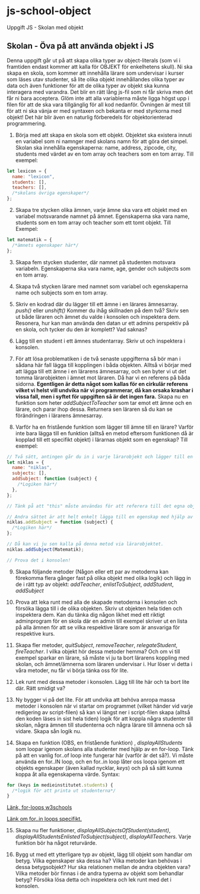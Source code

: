 # js-school-object

Uppgift JS - Skolan med objekt

## Skolan - Öva på att använda objekt i JS

Denna uppgift går ut på att skapa olika typer av object-literals (som vi i framtiden endast kommer att kalla för OBJEKT för enkelhetens skull). Ni ska skapa en skola, som kommer att innehålla lärare som undervisar i kurser som läses utav studenter, så lite olika objekt innehållandes olika typer av data och även funktioner för att de olika typer av objekt ska kunna interagera med varandra. Det blir en rätt lång js-fil som ni får skriva men det får ni bara acceptera. Glöm inte att alla variablerna måste ligga högst upp i filen för att de ska vara tillgänglig för all kod nedanför. Övningen är mest till för att ni ska vänja er med syntaxen och bekanta er med styrkorna med objekt! Det här blir även en naturlig förberedels för objektorienterad programmering.

1. Börja med att skapa en skola som ett objekt. Objektet ska existera innuti en variabel som ni namnger med skolans namn för att göra det simpel. Skolan ska innehålla egenskaperna: name, address, zipcode, city, students med värdet av en tom array och teachers som en tom array. Till exempel:

```js
let lexicon = {
  name: "lexicon",
  students: [],
  teachers: [],
  /*skolans övriga egenskaper*/
};
```

2. Skapa tre stycken olika ämnen, varje ämne ska vara ett objekt med en variabel motsvarande namnet på ämnet. Egenskaperna ska vara name, students som en tom array och teacher som ett tomt objekt. Till Exempel:

```js
let matematik = {
  /*ämnets egenskaper här*/
};
```

3.  Skapa fem stycken studenter, där namnet på studenten motsvara variabeln. Egenskaperna ska vara name, age, gender och subjects som en tom array.

4.  Skapa två stycken lärare med namnet som variabel och egenskaperna name och subjects som en tom array.

5.  Skriv en kodrad där du lägger till ett ämne i en lärares ämnesarray. _push()_ eller _unshift()_ Kommer du ihåg skillnaden på dem två? Skriv sen ut både läraren och ämnet du valde i konsolen och inspektera dem. Resonera, hur kan man använda den datan ur ett admins perspektiv på en skola, och tycker du den är komplett? Vad saknas?

6.  Lägg till en student i ett ämnes studentarray. Skriv ut och inspektera i konsolen.

7.  För att lösa problematiken i de två senaste uppgifterna så bör man i sådana här fall lägga till kopplingen i båda objekten. Alltså vi börjar med att lägga till ett ämne i en lärarens ämnesarray, och sen byter vi ut det tomma lärarobjekten i ämnet mot läraren. Då har vi en referens på båda sidorna. **Egentligen är detta något som kallas för en cirkulär referens vilket vi helst vill undvika när vi programmerar, då kan orsaka krashar i vissa fall, men i syftet för uppgiften så är det ingen fara.** Skapa nu en funktion som heter _addSubjectToTeacher_ som tar emot ett ämne och en lärare, och parar ihop dessa. Returnera sen läraren så du kan se förändringen i lärarens ämnesarray.

8.  Varför ha en fristående funktion som lägger till ämne till en lärare? Varför inte bara lägga till en funktion (alltså en metod eftersom funktionen då är kopplad till ett specifikt objekt) i lärarnas objekt som en egenskap? Till exempel:

```js
// Två sätt, antingen går du in i varje lärarobjekt och lägger till en egenskap:
let niklas = {
  name: "niklas",
  subjects: [],
  addSubject: function (subject) {
    /*Logiken här*/
  },
};

// Tänk på att "this" måste användas för att referera till det egna objektets egenskaper.

// Andra sättet är att helt enkelt lägga till en egenskap med hjälp av punktnotation:
niklas.addSubject = function (subject) {
  /*Logiken här*/
};

// Då kan vi ju sen kalla på denna metod via lärarobjektet.
niklas.addSubject(Matematik);

// Prova det i konsolen!
```

9. Skapa följande metoder (Någon eller ett par av metoderna kan förekomma flera gånger fast på olika objekt med olika logik) och lägg in de i rätt typ av objekt: _addTeacher_, _enlistToSubject_, _addStudent_, _addSubject_

10. Prova att leka runt med alla de skapade metoderna i konsolen och försöka lägga till i de olika objekten. Skriv ut objekten hela tiden och inspektera dem. Kan du tänka dig någon likhet med ett riktigt adminprogram för en skola där en admin till exempel skriver ut en lista på alla ämnen för att se vilka respektive lärare som är ansvariga för respektive kurs.

11. Skapa fler metoder, _quitSubject_, _removeTeacher_, _relegateStudent_, _fireTeacher_. I vilka objekt hör dessa metoder hemma? Och om vi till exempel sparkar en lärare, så måste vi ju ta bort lärarens koppling med skolan, och ämnet/ämnerna som läraren undervisar i. Hur löser vi detta i våra metoder, nu får vi börja tänka oss för lite.

12. Lek runt med dessa metoder i konsolen. Lägg till lite här och ta bort lite där. Rätt smidigt va?

13. Ny bygger vi på det lite. För att undvika att behöva anropa massa metoder i konsolen när vi startar om programmet (vilket händer vid varje redigering av script-filen) så kan vi längst ner i script-filen skapa (alltså den koden läses in sist hela tiden) logik för att koppla några studenter till skolan, några ämnen till studenterna och några lärare till ämnena och så vidare. Skapa sån logik nu.

14. Skapa en funktion (OBS, en fristående funktion) , _displayAllStudents_ som loopar igenom skolans alla studenter med hjälp av en for-loop. Tänk på att en vanlig for..of loop inte fungerar här (varför är det så?). Vi måste använda en for..IN loop, och en for..in loop låter oss loopa igenom ett objekts egenskaper (även kallad nycklar, _keys_) och på så sätt kunna koppa åt alla egenskaperna värde. Syntax:

```js
for (keys in medieinstitutet.students) {
  /*logik för att printa ut studenterna*/
}
```

[Länk, for-loops w3schools](https://www.w3schools.com/js/js_loop_for.asp)

[Länk om for..in loops specifikt.](https://www.programiz.com/javascript/for-in)

15. Skapa nu fler funktioner, _displayAllSubjectsOfStudent(student)_, _displayAllStudentsEnlistedToSubject(subject)_, _displayAllTeachers_. Varje funktion bör ha något returvärde.

16. Bygg ut med ett ytterligare typ av objekt, lägg till objekt som handlar om betyg. Vilka egenskaper ska dessa ha? Vilka metoder kan behövas i dessa betygsobjekt? Hur ska relationen mellan de andra objekten vara? Vilka metoder bör finnas i de andra typerna av objekt som behandlar betyg? Försöka lösa detta och inspektera och lek runt med det i konsolen.
